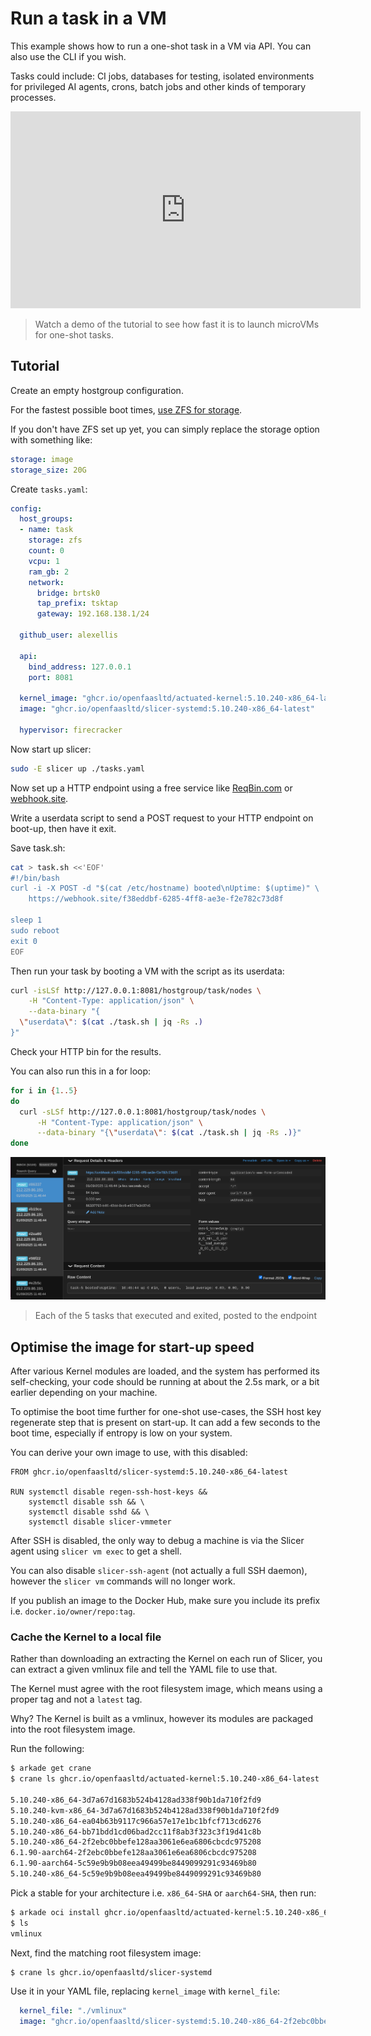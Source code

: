 # Run a task in a VM

This example shows how to run a one-shot task in a VM via API. You can also use the CLI if you wish.

Tasks could include: CI jobs, databases for testing, isolated environments for privileged AI agents, crons, batch jobs and other kinds of temporary processes.

<iframe width="560" height="315" src="https://www.youtube.com/embed/5RjtVM4bvp0?si=2TPpSKn9YXFw_Nnt" title="YouTube video player" frameborder="0" allow="accelerometer; autoplay; clipboard-write; encrypted-media; gyroscope; picture-in-picture; web-share" referrerpolicy="strict-origin-when-cross-origin" allowfullscreen></iframe>

> Watch a demo of the tutorial to see how fast it is to launch microVMs for one-shot tasks.

## Tutorial

Create an empty hostgroup configuration.

For the fastest possible boot times, [use ZFS for storage](/storage/zfs).

If you don't have ZFS set up yet, you can simply replace the storage option with something like:

```yaml
storage: image
storage_size: 20G
```

Create `tasks.yaml`:

```yaml
config:
  host_groups:
  - name: task
    storage: zfs
    count: 0
    vcpu: 1
    ram_gb: 2
    network:
      bridge: brtsk0
      tap_prefix: tsktap
      gateway: 192.168.138.1/24

  github_user: alexellis

  api:
    bind_address: 127.0.0.1
    port: 8081

  kernel_image: "ghcr.io/openfaasltd/actuated-kernel:5.10.240-x86_64-latest"
  image: "ghcr.io/openfaasltd/slicer-systemd:5.10.240-x86_64-latest"

  hypervisor: firecracker
```

Now start up slicer:

```bash
sudo -E slicer up ./tasks.yaml
```

Now set up a HTTP endpoint using a free service like [ReqBin.com](https://reqbin.com/post-online) or [webhook.site](https://webhook.site).

Write a userdata script to send a POST request to your HTTP endpoint on boot-up, then have it exit.

Save task.sh:

```bash
cat > task.sh <<'EOF'
#!/bin/bash
curl -i -X POST -d "$(cat /etc/hostname) booted\nUptime: $(uptime)" \
    https://webhook.site/f38eddbf-6285-4ff8-ae3e-f2e782c73d8f

sleep 1
sudo reboot
exit 0
EOF
```

Then run your task by booting a VM with the script as its userdata:

```bash
curl -isLSf http://127.0.0.1:8081/hostgroup/task/nodes \
    -H "Content-Type: application/json" \
    --data-binary "{
  \"userdata\": $(cat ./task.sh | jq -Rs .)
}"
```

Check your HTTP bin for the results.

You can also run this in a for loop:

```bash
for i in {1..5}
do
  curl -sLSf http://127.0.0.1:8081/hostgroup/task/nodes \
      -H "Content-Type: application/json" \
      --data-binary "{\"userdata\": $(cat ./task.sh | jq -Rs .)}"
done
```

![Each of the 5 tasks that executed and exited, posted to the endpoint](/images/tasks-web.png)
> Each of the 5 tasks that executed and exited, posted to the endpoint

## Optimise the image for start-up speed

After various Kernel modules are loaded, and the system has performed its self-checking, your code should be running at about the 2.5s mark, or a bit earlier depending on your machine.

To optimise the boot time further for one-shot use-cases, the SSH host key regenerate step that is present on start-up. It can add a few seconds to the boot time, especially if entropy is low on your system.

You can derive your own image to use, with this disabled:

```
FROM ghcr.io/openfaasltd/slicer-systemd:5.10.240-x86_64-latest

RUN systemctl disable regen-ssh-host-keys &&
    systemctl disable ssh && \
    systemctl disable sshd && \
    systemctl disable slicer-vmmeter
```

After SSH is disabled, the only way to debug a machine is via the Slicer agent using `slicer vm exec` to get a shell.

You can also disable `slicer-ssh-agent` (not actually a full SSH daemon), however the `slicer vm` commands will no longer work.

If you publish an image to the Docker Hub, make sure you include its prefix i.e. `docker.io/owner/repo:tag`.

### Cache the Kernel to a local file

Rather than downloading an extracting the Kernel on each run of Slicer, you can extract a given vmlinux file and tell the YAML file to use that.

The Kernel must agree with the root filesystem image, which means using a proper tag and not a `latest` tag.

Why? The Kernel is built as a vmlinux, however its modules are packaged into the root filesystem image.

Run the following:

```bash
$ arkade get crane
$ crane ls ghcr.io/openfaasltd/actuated-kernel:5.10.240-x86_64-latest

5.10.240-x86_64-3d7a67d1683b524b4128ad338f90b1da710f2fd9
5.10.240-kvm-x86_64-3d7a67d1683b524b4128ad338f90b1da710f2fd9
5.10.240-x86_64-ea04b63b9117c966a57e17e1bc1bfcf713cd6276
5.10.240-x86_64-bb71bdd1cd06bad2cc11f8ab3f323c3f19d41c8b
5.10.240-x86_64-2f2ebc0bbefe128aa3061e6ea6806cbcdc975208
6.1.90-aarch64-2f2ebc0bbefe128aa3061e6ea6806cbcdc975208
6.1.90-aarch64-5c59e9b9b08eea49499be8449099291c93469b80
5.10.240-x86_64-5c59e9b9b08eea49499be8449099291c93469b80
```

Pick a stable for your architecture i.e. `x86_64-SHA` or `aarch64-SHA`, then run:

```bash
$ arkade oci install ghcr.io/openfaasltd/actuated-kernel:5.10.240-x86_64-2f2ebc0bbefe128aa3061e6ea6806cbcdc975208 --output ./
$ ls
vmlinux
```

Next, find the matching root filesystem image:

```bash
$ crane ls ghcr.io/openfaasltd/slicer-systemd
```

Use it in your YAML file, replacing `kernel_image` with `kernel_file`:

```yaml
  kernel_file: "./vmlinux"
  image: "ghcr.io/openfaasltd/slicer-systemd:5.10.240-x86_64-2f2ebc0bbefe128aa3061e6ea6806cbcdc975208"
```

